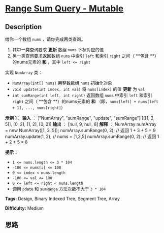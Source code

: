# [Range Sum Query - Mutable][title]

## Description

给你一个数组 `nums` ，请你完成两类查询。

  1. 其中一类查询要求 **更新** 数组 `nums` 下标对应的值
  2. 另一类查询要求返回数组 `nums` 中索引 `left` 和索引 `right` 之间（  **包含  **）的nums元素的 **和**  ，其中 `left <= right`

实现 `NumArray` 类：

  * `NumArray(int[] nums)` 用整数数组 `nums` 初始化对象
  * `void update(int index, int val)` 将 `nums[index]` 的值 **更新** 为 `val`
  * `int sumRange(int left, int right)` 返回数组 `nums` 中索引 `left` 和索引 `right` 之间（  **包含  **）的nums元素的 **和**  （即，`nums[left] + nums[left + 1], ..., nums[right]`）



**示例 1：**
            **输入** ：    ["NumArray", "sumRange", "update", "sumRange"]    [[[1, 3, 5]], [0, 2], [1, 2], [0, 2]]    **输出** ：    [null, 9, null, 8]        **解释** ：    NumArray numArray = new NumArray([1, 3, 5]);    numArray.sumRange(0, 2); // 返回 1 + 3 + 5 = 9    numArray.update(1, 2);   // nums = [1,2,5]    numArray.sumRange(0, 2); // 返回 1 + 2 + 5 = 8    



**提示：**

  * `1 <= nums.length <= 3 * 104`
  * `-100 <= nums[i] <= 100`
  * `0 <= index < nums.length`
  * `-100 <= val <= 100`
  * `0 <= left <= right < nums.length`
  * 调用 `pdate` 和 `sumRange` 方法次数不大于 `3 * 104` 


**Tags:** Design, Binary Indexed Tree, Segment Tree, Array

**Difficulty:** Medium

## 思路

[title]: https://leetcode-cn.com/problems/range-sum-query-mutable

